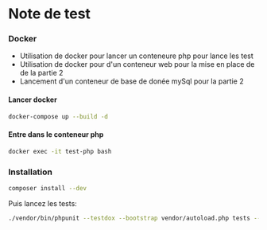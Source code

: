 # Note de test

### Docker

- Utilisation de docker pour lancer un conteneure php pour lance les test
- Utilisation de docker pour d'un conteneur web pour la mise en place de de la partie 2
- Lancement d'un conteneur de base de donée mySql pour la partie 2

#### Lancer docker 

```sh
docker-compose up --build -d
```

#### Entre dans le conteneur php 

```sh
docker exec -it test-php bash
```

### Installation

```sh
composer install --dev
```

Puis lancez les tests:

```sh
./vendor/bin/phpunit --testdox --bootstrap vendor/autoload.php tests --colors
```

